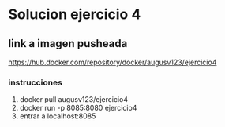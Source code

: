 # Solucion ejercicio 4

## link a imagen pusheada
https://hub.docker.com/repository/docker/augusv123/ejercicio4

### instrucciones

1. docker pull augusv123/ejercicio4
2. docker run -p 8085:8080 ejercicio4  
3. entrar a localhost:8085